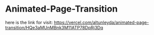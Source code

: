 ﻿# Animated-Page-Transition
 
 here is the link for visit: https://vercel.com/altunleyda/animated-page-transition/HQe3aMUnMBnk3M11ATP78DpRj3Dq
